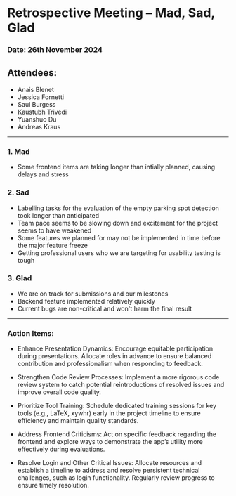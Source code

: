 # Retrospective Meeting – **Mad, Sad, Glad**

### Date: 26th November 2024

## Attendees:

- Anais Blenet
- Jessica Fornetti
- Saul Burgess
- Kaustubh Trivedi
- Yuanshuo Du
- Andreas Kraus

---

### **1. Mad**

- Some frontend items are taking longer than intially planned, causing delays and stress

### **2. Sad**

- Labelling tasks for the evaluation of the empty parking spot detection took longer than anticipated
- Team pace seems to be slowing down and excitement for the project seems to have weakened
- Some features we planned for may not be implemented in time before the major feature freeze
- Getting professional users who we are targeting for usability testing is tough

### **3. Glad**

- We are on track for submissions and our milestones
- Backend feature implemented relatively quickly
- Current bugs are non-critical and won't harm the final result

---

### **Action Items:**

- Enhance Presentation Dynamics:
  Encourage equitable participation during presentations. Allocate roles in advance to ensure balanced contribution and professionalism when responding to feedback.

- Strengthen Code Review Processes:
  Implement a more rigorous code review system to catch potential reintroductions of resolved issues and improve overall code quality.

- Prioritize Tool Training:
  Schedule dedicated training sessions for key tools (e.g., LaTeX, xywhr) early in the project timeline to ensure efficiency and maintain quality standards.

- Address Frontend Criticisms:
  Act on specific feedback regarding the frontend and explore ways to demonstrate the app’s utility more effectively during evaluations.

- Resolve Login and Other Critical Issues:
  Allocate resources and establish a timeline to address and resolve persistent technical challenges, such as login functionality. Regularly review progress to ensure timely resolution.
